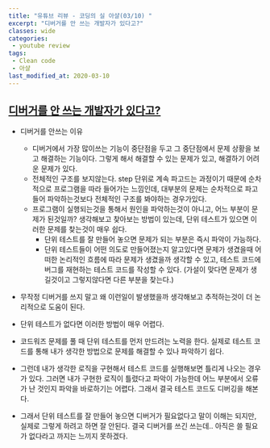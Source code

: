 ```yaml
---
title: "유튜브 리뷰 - 코딩의 실 아샬(03/10) "
excerpt: "디버거를 안 쓰는 개발자가 있다고?"
classes: wide
categories:
 - youtube review
tags:
 - Clean code
 - 아샬
last_modified_at: 2020-03-10
---
```




## [디버거를 안 쓰는 개발자가 있다고?](https://youtu.be/a1xzTPWBFiM)

* 디버거를 안쓰는 이유
  * 디버거에서 가장 많이쓰는 기능이 중단점을 두고 그 중단점에서 문제 상황을 보고 해결하는 기능이다. 그렇게 해서 해결할 수 있는 문제가 있고, 해결하기 어려운 문제가 있다.
  * 전체적인 구조를 보지않는다. step 단위로 계속 파고드는 과정이기 때문에 순차적으로 프로그램을 따라 들어가는 느낌인데, 대부분의 문제는 순차적으로 파고들어 파악하는것보다 전체적인 구조를 봐야하는 경우가있다.
  * 프로그램이 실행되는것을 통해서 원인을 파악하는것이 아니고, 어느 부분이 문제가 된것일까? 생각해보고 찾아보는 방법이 있는데, 단위 테스트가 있으면 이러한 문제를 찾는것이 매우 쉽다.
    * 단위 테스트를 잘 만들어 놓으면 문제가 되는 부분은 즉시 파악이 가능하다.
    * 단위 테스트들이 어떤 의도로 만들어졌는지 알고있다면 문제가 생겼을때 어떠한 논리적인 흐름에 따라 문제가 생겼을까 생각할 수 있고, 테스트 코드에 버그를 재현하는 테스트 코드를 작성할 수 있다. (가설이 맞다면 문제가 생길것이고 그렇지않다면 다른 부분을 찾는다.)

* 무작정 디버거를 쓰지 말고 왜 이런일이 발생했을까 생각해보고 추적하는것이 더 논리적으로 도움이 된다.
* 단위 테스트가 없다면 이러한 방법이 매우 어렵다.



* 코드워즈 문제를 풀 때 단위 테스트를 먼저 만드려는 노력을 한다. 실제로 테스트 코드를 통해 내가 생각한 방법으로 문제를 해결할 수 있나 파악하기 쉽다.
* 그런데 내가 생각한 로직을 구현해서 테스트 코드를 실행해보면 틀리게 나오는 경우가 있다. 그러면 내가 구현한 로직이 틀렸다고 파악이 가능한데 어느 부분에서 오류가 난 것인지 파악을 바로하기는 어렵다. 그래서 결국 테스트 코드도 디버깅을 해본다.
* 그래서 단위 테스트를 잘 만들어 놓으면 디버거가 필요없다고 말이 이해는 되지만, 실제로 그렇게 하려고 하면 잘 안된다. 결국 디버거를 쓰긴 쓰는데.. 아직은 쓸 필요가 없다라고 까지는 느끼지 못하겠다.   